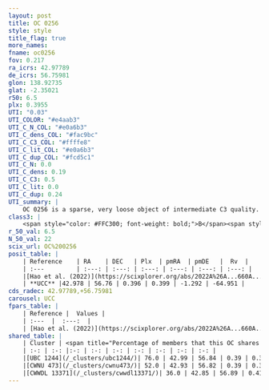 ```yaml
---
layout: post
title: OC 0256
style: style
title_flag: true
more_names: 
fname: oc0256
fov: 0.217
ra_icrs: 42.97789
de_icrs: 56.75981
glon: 138.92735
glat: -2.35021
r50: 6.5
plx: 0.3955
UTI: "0.03"
UTI_COLOR: "#e4aab3"
UTI_C_N_COL: "#e0a6b3"
UTI_C_dens_COL: "#fac9bc"
UTI_C_C3_COL: "#ffffe8"
UTI_C_lit_COL: "#e0a6b3"
UTI_C_dup_COL: "#fcd5c1"
UTI_C_N: 0.0
UTI_C_dens: 0.19
UTI_C_C3: 0.5
UTI_C_lit: 0.0
UTI_C_dup: 0.24
UTI_summary: |
    OC 0256 is a sparse, very loose object of intermediate C3 quality. It was recently reported in the literature.<br><br><span style="color: #99180f; font-weight: bold;">Warning: </span>This is likely a duplicate object, which shares a large percentage of members with at least one previously reported entry.<br><br><span style="color: #99180f; font-weight: bold;">Warning: </span>contains less than 25 stars with <i>P>0.5</i> estimated.
class3: |
    <span style="color: #FFC300; font-weight: bold;">B</span><span style="color: #FFC300; font-weight: bold;">B</span>
r_50_val: 6.5
N_50_val: 22
scix_url: OC%200256
posit_table: |
    | Reference    | RA    | DEC   | Plx  | pmRA  | pmDE   |  Rv  |
    | :---         | :---: | :---: | :---: | :---: | :---: | :---: |
    |[Hao et al. (2022)](https://scixplorer.org/abs/2022A%26A...660A...4H) | 42.937 | 56.739 | 0.398 | 0.416 | -1.292 | -- |
    | **UCC** |42.978 | 56.76 | 0.396 | 0.399 | -1.292 | -64.951 | 
cds_radec: 42.97789,+56.75981
carousel: UCC
fpars_table: |
    | Reference |  Values |
    | :---  |  :---:  |
    | [Hao et al. (2022)](https://scixplorer.org/abs/2022A%26A...660A...4H) | `AG=0.86, age=6.0, Z=0.028` |
shared_table: |
    | Cluster | <span title="Percentage of members that this OC shares with the ones listed">%</span>   | RA   | DEC   | Plx   | pmRA  | pmDE  | Rv | UTI |
    | :-: | :-: |:-: | :-: | :-: | :-: | :-: | :-: | :-: |
    |[UBC 1244](/_clusters/ubc1244/)| 76.0 | 42.99 | 56.84 | 0.39 | 0.37 | -1.27 | -- |0.31 |
    |[CWNU 473](/_clusters/cwnu473/)| 52.0 | 42.93 | 56.82 | 0.39 | 0.37 | -1.27 | -64.95 |0.01 |
    |[CWWDL 13371](/_clusters/cwwdl13371/)| 36.0 | 42.85 | 56.89 | 0.41 | 0.32 | -1.26 | -- |0.12 |
---
```

